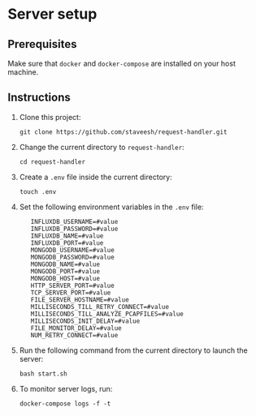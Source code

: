 # Server setup

## Prerequisites

Make sure that `docker` and `docker-compose` are installed on your host machine.

## Instructions

1. Clone this project:
   ```
   git clone https://github.com/staveesh/request-handler.git
   ```
2. Change the current directory to `request-handler`:
   ```
   cd request-handler
   ```
   
3. Create a `.env` file inside the current directory:

   ```
   touch .env
   ```

4. Set the following environment variables in the `.env` file:

   ```
      INFLUXDB_USERNAME=#value
      INFLUXDB_PASSWORD=#value
      INFLUXDB_NAME=#value
      INFLUXDB_PORT=#value
      MONGODB_USERNAME=#value
      MONGODB_PASSWORD=#value
      MONGODB_NAME=#value
      MONGODB_PORT=#value
      MONGODB_HOST=#value
      HTTP_SERVER_PORT=#value
      TCP_SERVER_PORT=#value
      FILE_SERVER_HOSTNAME=#value
      MILLISECONDS_TILL_RETRY_CONNECT=#value
      MILLISECONDS_TILL_ANALYZE_PCAPFILES=#value
      MILLISECONDS_INIT_DELAY=#value
      FILE_MONITOR_DELAY=#value
      NUM_RETRY_CONNECT=#value
   ```

6. Run the following command from the current directory to launch the server:
   ```
   bash start.sh
   ```
7. To monitor server logs, run:
   ```
   docker-compose logs -f -t
   ```